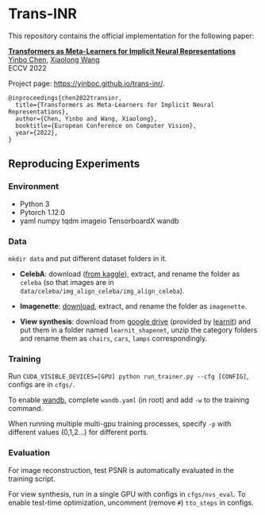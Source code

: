 # Trans-INR

This repository contains the official implementation for the following paper:

[**Transformers as Meta-Learners for Implicit Neural Representations**](https://arxiv.org/abs/2208.02801)
<br>
[Yinbo Chen](https://yinboc.github.io/), [Xiaolong Wang](https://xiaolonw.github.io/)
<br>
ECCV 2022

Project page: https://yinboc.github.io/trans-inr/.

```
@inproceedings{chen2022transinr,
  title={Transformers as Meta-Learners for Implicit Neural Representations},
  author={Chen, Yinbo and Wang, Xiaolong},
  booktitle={European Conference on Computer Vision},
  year={2022},
}
```

## Reproducing Experiments

### Environment
- Python 3
- Pytorch 1.12.0
- yaml numpy tqdm imageio TensorboardX wandb

### Data

`mkdir data` and put different dataset folders in it.

- **CelebA**: download ([from kaggle](https://www.kaggle.com/datasets/jessicali9530/celeba-dataset)), extract, and rename the folder as `celeba` (so that images are in `data/celeba/img_align_celeba/img_align_celeba`).

- **Imagenette**: [download](https://s3.amazonaws.com/fast-ai-imageclas/imagenette2-320.tgz), extract, and rename the folder as `imagenette`.

- **View synthesis**: download from [google drive](https://drive.google.com/drive/folders/1lRfg-Ov1dd3ldke9Gv9dyzGGTxiFOhIs) (provided by [learnit](https://www.matthewtancik.com/learnit)) and put them in a folder named `learnit_shapenet`, unzip the category folders and rename them as `chairs`, `cars`, `lamps` correspondingly.

### Training

Run `CUDA_VISIBLE_DEVICES=[GPU] python run_trainer.py --cfg [CONFIG]`, configs are in `cfgs/`.

To enable [wandb](https://wandb.ai/home), complete `wandb.yaml` (in root) and add `-w` to the training command.

When running multiple multi-gpu training processes, specify `-p` with different values (0,1,2...) for different ports.

### Evaluation

For image reconstruction, test PSNR is automatically evaluated in the training script.

For view synthesis, run in a single GPU with configs in `cfgs/nvs_eval`. To enable test-time optimization, uncomment (remove `#`) `tto_steps` in configs.
